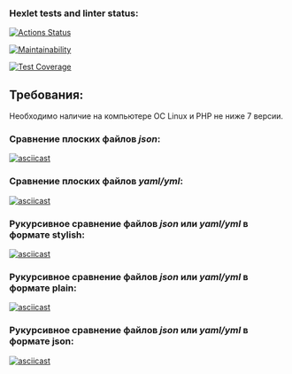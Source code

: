### Hexlet tests and linter status:
[![Actions Status](https://github.com/CheshirSmil/php-project-lvl2/workflows/hexlet-check/badge.svg)](https://github.com/CheshirSmil/php-project-lvl2/actions)

[![Maintainability](https://api.codeclimate.com/v1/badges/ae74513610ee0ddec792/maintainability)](https://codeclimate.com/github/CheshirSmil/php-project-lvl2/maintainability)

[![Test Coverage](https://api.codeclimate.com/v1/badges/ae74513610ee0ddec792/test_coverage)](https://codeclimate.com/github/CheshirSmil/php-project-lvl2/test_coverage)

## Требования:

Необходимо наличие на компьютере ОС Linux и PHP не ниже 7 версии.

### Сравнение плоских файлов _json_:

[![asciicast](https://asciinema.org/a/520479.svg)](https://asciinema.org/a/520479)

### Сравнение плоских файлов _yaml/yml_:

[![asciicast](https://asciinema.org/a/520869.svg)](https://asciinema.org/a/520869)

### Рукурсивное сравнение файлов _json_ или _yaml/yml_ в формате stylish:

[![asciicast](https://asciinema.org/a/521589.svg)](https://asciinema.org/a/521589)

### Рукурсивное сравнение файлов _json_ или _yaml/yml_ в формате plain:

[![asciicast](https://asciinema.org/a/521969.svg)](https://asciinema.org/a/521969)

### Рукурсивное сравнение файлов _json_ или _yaml/yml_ в формате json:

[![asciicast](https://asciinema.org/a/521975.svg)](https://asciinema.org/a/521975)

